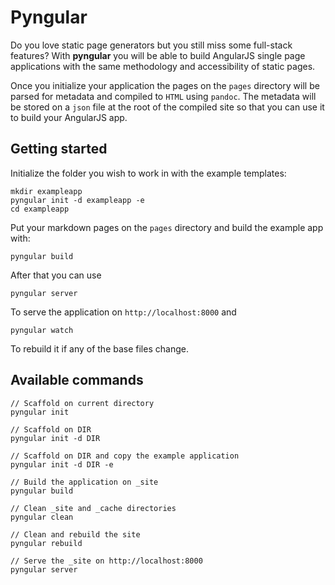 Pyngular
========

Do you love static page generators but you still miss some full-stack
features? With **pyngular** you will be able to build AngularJS single page
applications with the same methodology and accessibility of static
pages.

Once you initialize your application the pages on the `pages`
directory will be parsed for metadata and compiled to `HTML` using
`pandoc`. The metadata will be stored on a `json` file at the root of
the compiled site so that you can use it to build your AngularJS app.

Getting started
---------------

Initialize the folder you wish to work in with the example templates:

    mkdir exampleapp
    pyngular init -d exampleapp -e
    cd exampleapp

Put your markdown pages on the `pages` directory and build the example
app with:

    pyngular build

After that you can use

    pyngular server

To serve the application on `http://localhost:8000` and

    pyngular watch

To rebuild it if any of the base files change.


Available commands
------------------

    // Scaffold on current directory
    pyngular init

    // Scaffold on DIR 
    pyngular init -d DIR

    // Scaffold on DIR and copy the example application 
    pyngular init -d DIR -e

    // Build the application on _site
    pyngular build

    // Clean _site and _cache directories
    pyngular clean

    // Clean and rebuild the site
    pyngular rebuild
    
    // Serve the _site on http://localhost:8000
    pyngular server
